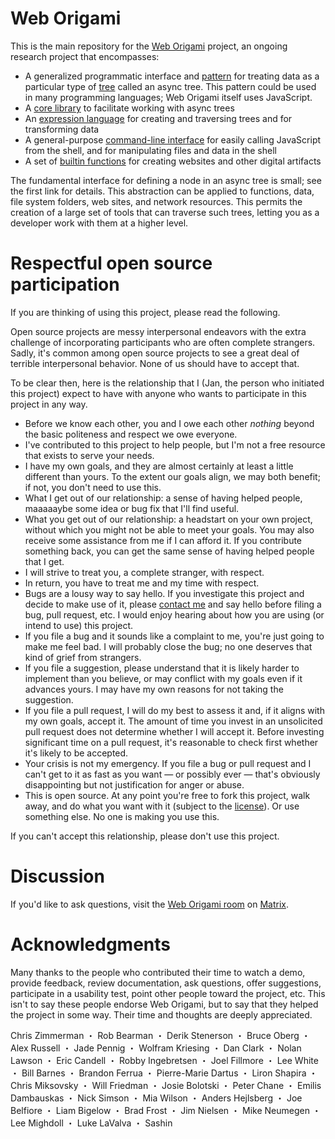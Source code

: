 # Web Origami

This is the main repository for the [Web Origami](https://weborigami.org) project, an ongoing research project that encompasses:

- A generalized programmatic interface and [pattern](https://weborigami.org/pattern/) for treating data as a particular type of [tree](<https://en.wikipedia.org/wiki/Tree_(abstract_data_type)>) called an async tree. This pattern could be used in many programming languages; Web Origami itself uses JavaScript.
- A [core library](https://weborigami.org/async-tree/) to facilitate working with async trees
- An [expression language](https://weborigami.org/language/) for creating and traversing trees and for transforming data
- A general-purpose [command-line interface](https://weborigami.org/cli/) for easily calling JavaScript from the shell, and for manipulating files and data in the shell
- A set of [builtin functions](https://weborigami.org/builtins/) for creating websites and other digital artifacts

The fundamental interface for defining a node in an async tree is small; see the first link for details. This abstraction can be applied to functions, data, file system folders, web sites, and network resources. This permits the creation of a large set of tools that can traverse such trees, letting you as a developer work with them at a higher level.

# Respectful open source participation

If you are thinking of using this project, please read the following.

Open source projects are messy interpersonal endeavors with the extra challenge of incorporating participants who are often complete strangers. Sadly, it's common among open source projects to see a great deal of terrible interpersonal behavior. None of us should have to accept that.

To be clear then, here is the relationship that I (Jan, the person who initiated this project) expect to have with anyone who wants to participate in this project in any way.

- Before we know each other, you and I owe each other _nothing_ beyond the basic politeness and respect we owe everyone.
- I've contributed to this project to help people, but I'm not a free resource that exists to serve your needs.
- I have my own goals, and they are almost certainly at least a little different than yours. To the extent our goals align, we may both benefit; if not, you don't need to use this.
- What I get out of our relationship: a sense of having helped people, maaaaaybe some idea or bug fix that I'll find useful.
- What you get out of our relationship: a headstart on your own project, without which you might not be able to meet your goals. You may also receive some assistance from me if I can afford it. If you contribute something back, you can get the same sense of having helped people that I get.
- I will strive to treat you, a complete stranger, with respect.
- In return, you have to treat me and my time with respect.
- Bugs are a lousy way to say hello. If you investigate this project and decide to make use of it, please [contact me](https://jan.miksovsky.com/contact.html) and say hello before filing a bug, pull request, etc. I would enjoy hearing about how you are using (or intend to use) this project.
- If you file a bug and it sounds like a complaint to me, you're just going to make me feel bad. I will probably close the bug; no one deserves that kind of grief from strangers.
- If you file a suggestion, please understand that it is likely harder to implement than you believe, or may conflict with my goals even if it advances yours. I may have my own reasons for not taking the suggestion.
- If you file a pull request, I will do my best to assess it and, if it aligns with my own goals, accept it. The amount of time you invest in an unsolicited pull request does not determine whether I will accept it. Before investing significant time on a pull request, it's reasonable to check first whether it's likely to be accepted.
- Your crisis is not my emergency. If you file a bug or pull request and I can't get to it as fast as you want — or possibly ever — that's obviously disappointing but not justification for anger or abuse.
- This is open source. At any point you're free to fork this project, walk away, and do what you want with it (subject to the [license](LICENSE)). Or use something else. No one is making you use this.

If you can't accept this relationship, please don't use this project.

# Discussion

If you'd like to ask questions, visit the [Web Origami room](https://matrix.to/#/%23weborigami:envs.net) on [Matrix](https://matrix.org).

# Acknowledgments

Many thanks to the people who contributed their time to watch a demo, provide feedback, review documentation, ask questions, offer suggestions, participate in a usability test, point other people toward the project, etc. This isn't to say these people endorse Web Origami, but to say that they helped the project in some way. Their time and thoughts are deeply appreciated.

Chris Zimmerman ・ Rob Bearman ・ Derik Stenerson ・ Bruce Oberg ・ Alex Russell ・ Jade Pennig ・ Wolfram Kriesing ・ Dan Clark ・ Nolan Lawson ・ Eric Candell ・ Robby Ingebretsen ・ Joel Fillmore ・ Lee White ・ Bill Barnes ・ Brandon Ferrua ・ Pierre-Marie Dartus ・ Liron Shapira ・ Chris Miksovsky ・ Will Friedman ・ Josie Bolotski ・ Peter Chane ・ Emilis Dambauskas ・ Nick Simson ・ Mia Wilson ・ Anders Hejlsberg ・ Joe Belfiore ・ Liam Bigelow ・ Brad Frost ・ Jim Nielsen ・ Mike Neumegen ・ Lee Mighdoll ・ Luke LaValva ・ Sashin
